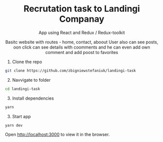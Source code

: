 <br />
<h1 align="center">Recrutation task to Landingi Companay </h1>



<p align="center">App using React and Redux / Redux-toolkit </p>
<p align="center">Basitc website with routes - home, contact, aboout
User also can see posts, oon click can see details with coomments and he can even add own comment and add poost to favorites</p>

1. Clone the repo
```sh
git clone https://github.com/zbigniewstefaniuk/landingi-task
```
2. Navvigate to folder
```sh
cd landingi-task
```
3. Install dependencies
```sh
yarn
```
3. Start app
```sh
yarn dev
```

Open [http://localhost:3000](http://localhost:3000) to view it in the browser.
